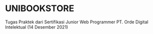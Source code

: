 # UNIBOOKSTORE
Tugas Praktek dari Sertifikasi Junior Web Programmer PT. Orde Digital Intelektual (14 Desember 2021)
